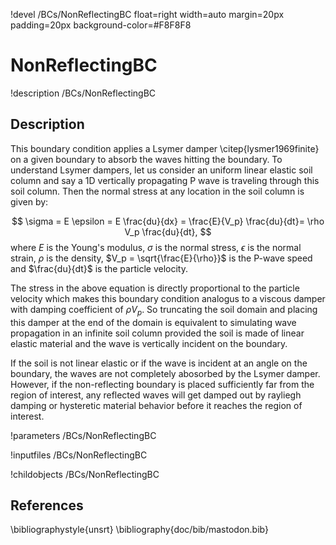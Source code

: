 !devel /BCs/NonReflectingBC float=right width=auto margin=20px padding=20px background-color=#F8F8F8 

# NonReflectingBC
!description /BCs/NonReflectingBC

## Description
This boundary condition applies a Lsymer damper \citep{lysmer1969finite} on a given boundary to absorb the waves hitting the boundary. To understand Lsymer dampers, let us consider an uniform linear elastic soil column and say a 1D vertically propagating P wave is traveling through this soil column. Then the normal stress at any location in the soil column is given by:

$$
\sigma = E \epsilon = E \frac{du}{dx} = \frac{E}{V_p} \frac{du}{dt}= \rho V_p \frac{du}{dt}, $$
where $E$ is the Young's modulus, $\sigma$ is the normal stress, $\epsilon$ is the normal strain, $\rho$ is the density, $V_p = \sqrt{\frac{E}{\rho}}$ is the P-wave speed and $\frac{du}{dt}$ is the particle velocity. 

The stress in the above equation is directly proportional to the particle velocity which makes this boundary condition analogus to a viscous damper with damping coefficient of $\rho V_p$. So truncating the soil domain and placing this damper at the end of the domain is equivalent to simulating wave propagation in an infinite soil column provided the soil is made of linear elastic material and the wave is vertically incident on the boundary. 

If the soil is not linear elastic or if the wave is incident at an angle on the boundary, the waves are not completely abosorbed by the Lsymer damper. However, if the non-reflecting boundary is placed sufficiently far from the region of interest, any reflected waves will get damped out by rayliegh damping or hysteretic material behavior before it reaches the region of interest.  

!parameters /BCs/NonReflectingBC

!inputfiles /BCs/NonReflectingBC

!childobjects /BCs/NonReflectingBC

## References
\bibliographystyle{unsrt}
\bibliography{doc/bib/mastodon.bib}

